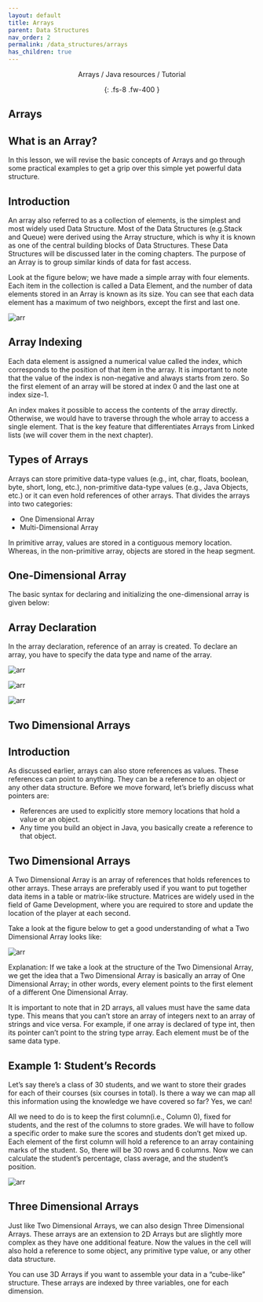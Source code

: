 ```yaml
---
layout: default
title: Arrays
parent: Data Structures
nav_order: 2
permalink: /data_structures/arrays
has_children: true
---
```

<div align="center" markdown="1">
Arrays / Java resources / Tutorial

{: .fs-8 .fw-400 }
</div>

## Arrays

## What is an Array?

In this lesson, we will revise the basic concepts of Arrays and go through some practical examples to get a grip over this simple yet powerful data structure.

## Introduction 
An array also referred to as a collection of elements, is the simplest and most widely used Data Structure. Most of the Data Structures (e.g.Stack and Queue) were derived using the Array structure, which is why it is known as one of the central building blocks of Data Structures. These Data Structures will be discussed later in the coming chapters. The purpose of an Array is to group similar kinds of data for fast access.

Look at the figure below; we have made a simple array with four elements. Each item in the collection is called a Data Element, and the number of data elements stored in an Array is known as its size. You can see that each data element has a maximum of two neighbors, except the first and last one.

![arr](https://raw.githubusercontent.com/JavaLvivDev/prog-resources/master/resources/arr/arr1.png)

## Array Indexing
Each data element is assigned a numerical value called the index, which corresponds to the position of that item in the array. It is important to note that the value of the index is non-negative and always starts from zero. So the first element of an array will be stored at index 0 and the last one at index size-1.

An index makes it possible to access the contents of the array directly. Otherwise, we would have to traverse through the whole array to access a single element. That is the key feature that differentiates Arrays from Linked lists (we will cover them in the next chapter).

## Types of Arrays
Arrays can store primitive data-type values (e.g., int, char, floats, boolean, byte, short, long, etc.), non-primitive data-type values (e.g., Java Objects, etc.) or it can even hold references of other arrays. That divides the arrays into two categories:
* One Dimensional Array
* Multi-Dimensional Array

In primitive array, values are stored in a contiguous memory location. Whereas, in the non-primitive array, objects are stored in the heap segment.

## One-Dimensional Array
The basic syntax for declaring and initializing the one-dimensional array is given below:

## Array Declaration
In the array declaration, reference of an array is created. To declare an array, you have to specify the data type and name of the array.

![arr](https://raw.githubusercontent.com/JavaLvivDev/prog-resources/master/resources/arr/arr2.png)

![arr](https://raw.githubusercontent.com/JavaLvivDev/prog-resources/master/resources/arr/arra6.png)

![arr](https://raw.githubusercontent.com/JavaLvivDev/prog-resources/master/resources/arr/arr3.png)

## Two Dimensional Arrays

## Introduction
As discussed earlier, arrays can also store references as values. These references can point to anything. They can be a reference to an object or any other data structure. Before we move forward, let’s briefly discuss what pointers are:
* References are used to explicitly store memory locations that hold a value or an object.
* Any time you build an object in Java, you basically create a reference to that object.

## Two Dimensional Arrays
A Two Dimensional Array is an array of references that holds references to other arrays. These arrays are preferably used if you want to put together data items in a table or matrix-like structure. Matrices are widely used in the field of Game Development, where you are required to store and update the location of the player at each second.

Take a look at the figure below to get a good understanding of what a Two Dimensional Array looks like:

![arr](https://raw.githubusercontent.com/JavaLvivDev/prog-resources/master/resources/arr/arr4.png)

Explanation: If we take a look at the structure of the Two Dimensional Array, we get the idea that a Two Dimensional Array is basically an array of One Dimensional Array; in other words, every element points to the first element of a different One Dimensional Array.

It is important to note that in 2D arrays, all values must have the same data type. This means that you can’t store an array of integers next to an array of strings and vice versa. For example, if one array is declared of type int, then its pointer can’t point to the string type array. Each element must be of the same data type.

## Example 1: Student’s Records

Let’s say there’s a class of 30 students, and we want to store their grades for each of their courses (six courses in total). Is there a way we can map all this information using the knowledge we have covered so far? Yes, we can!

All we need to do is to keep the first column(i.e., Column 0), fixed for students, and the rest of the columns to store grades. We will have to follow a specific order to make sure the scores and students don’t get mixed up. Each element of the first column will hold a reference to an array containing marks of the student. So, there will be 30 rows and 6 columns. Now we can calculate the student’s percentage, class average, and the student’s position.

![arr](https://raw.githubusercontent.com/JavaLvivDev/prog-resources/master/resources/arr/arr5.png)

## Three Dimensional Arrays
Just like Two Dimensional Arrays, we can also design Three Dimensional Arrays. These arrays are an extension to 2D Arrays but are slightly more complex as they have one additional feature. Now the values in the cell will also hold a reference to some object, any primitive type value, or any other data structure.

You can use 3D Arrays if you want to assemble your data in a “cube-like” structure. These arrays are indexed by three variables, one for each dimension.
